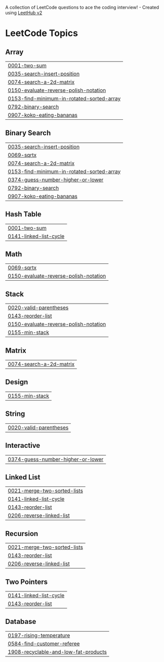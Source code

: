 A collection of LeetCode questions to ace the coding interview! - Created using [LeetHub v2](https://github.com/arunbhardwaj/LeetHub-2.0)
<!---LeetCode Topics Start-->
# LeetCode Topics
## Array
|  |
| ------- |
| [0001-two-sum](https://github.com/Moztafaa/LeetCode/tree/master/0001-two-sum) |
| [0035-search-insert-position](https://github.com/Moztafaa/LeetCode/tree/master/0035-search-insert-position) |
| [0074-search-a-2d-matrix](https://github.com/Moztafaa/LeetCode/tree/master/0074-search-a-2d-matrix) |
| [0150-evaluate-reverse-polish-notation](https://github.com/Moztafaa/LeetCode/tree/master/0150-evaluate-reverse-polish-notation) |
| [0153-find-minimum-in-rotated-sorted-array](https://github.com/Moztafaa/LeetCode/tree/master/0153-find-minimum-in-rotated-sorted-array) |
| [0792-binary-search](https://github.com/Moztafaa/LeetCode/tree/master/0792-binary-search) |
| [0907-koko-eating-bananas](https://github.com/Moztafaa/LeetCode/tree/master/0907-koko-eating-bananas) |
## Binary Search
|  |
| ------- |
| [0035-search-insert-position](https://github.com/Moztafaa/LeetCode/tree/master/0035-search-insert-position) |
| [0069-sqrtx](https://github.com/Moztafaa/LeetCode/tree/master/0069-sqrtx) |
| [0074-search-a-2d-matrix](https://github.com/Moztafaa/LeetCode/tree/master/0074-search-a-2d-matrix) |
| [0153-find-minimum-in-rotated-sorted-array](https://github.com/Moztafaa/LeetCode/tree/master/0153-find-minimum-in-rotated-sorted-array) |
| [0374-guess-number-higher-or-lower](https://github.com/Moztafaa/LeetCode/tree/master/0374-guess-number-higher-or-lower) |
| [0792-binary-search](https://github.com/Moztafaa/LeetCode/tree/master/0792-binary-search) |
| [0907-koko-eating-bananas](https://github.com/Moztafaa/LeetCode/tree/master/0907-koko-eating-bananas) |
## Hash Table
|  |
| ------- |
| [0001-two-sum](https://github.com/Moztafaa/LeetCode/tree/master/0001-two-sum) |
| [0141-linked-list-cycle](https://github.com/Moztafaa/LeetCode/tree/master/0141-linked-list-cycle) |
## Math
|  |
| ------- |
| [0069-sqrtx](https://github.com/Moztafaa/LeetCode/tree/master/0069-sqrtx) |
| [0150-evaluate-reverse-polish-notation](https://github.com/Moztafaa/LeetCode/tree/master/0150-evaluate-reverse-polish-notation) |
## Stack
|  |
| ------- |
| [0020-valid-parentheses](https://github.com/Moztafaa/LeetCode/tree/master/0020-valid-parentheses) |
| [0143-reorder-list](https://github.com/Moztafaa/LeetCode/tree/master/0143-reorder-list) |
| [0150-evaluate-reverse-polish-notation](https://github.com/Moztafaa/LeetCode/tree/master/0150-evaluate-reverse-polish-notation) |
| [0155-min-stack](https://github.com/Moztafaa/LeetCode/tree/master/0155-min-stack) |
## Matrix
|  |
| ------- |
| [0074-search-a-2d-matrix](https://github.com/Moztafaa/LeetCode/tree/master/0074-search-a-2d-matrix) |
## Design
|  |
| ------- |
| [0155-min-stack](https://github.com/Moztafaa/LeetCode/tree/master/0155-min-stack) |
## String
|  |
| ------- |
| [0020-valid-parentheses](https://github.com/Moztafaa/LeetCode/tree/master/0020-valid-parentheses) |
## Interactive
|  |
| ------- |
| [0374-guess-number-higher-or-lower](https://github.com/Moztafaa/LeetCode/tree/master/0374-guess-number-higher-or-lower) |
## Linked List
|  |
| ------- |
| [0021-merge-two-sorted-lists](https://github.com/Moztafaa/LeetCode/tree/master/0021-merge-two-sorted-lists) |
| [0141-linked-list-cycle](https://github.com/Moztafaa/LeetCode/tree/master/0141-linked-list-cycle) |
| [0143-reorder-list](https://github.com/Moztafaa/LeetCode/tree/master/0143-reorder-list) |
| [0206-reverse-linked-list](https://github.com/Moztafaa/LeetCode/tree/master/0206-reverse-linked-list) |
## Recursion
|  |
| ------- |
| [0021-merge-two-sorted-lists](https://github.com/Moztafaa/LeetCode/tree/master/0021-merge-two-sorted-lists) |
| [0143-reorder-list](https://github.com/Moztafaa/LeetCode/tree/master/0143-reorder-list) |
| [0206-reverse-linked-list](https://github.com/Moztafaa/LeetCode/tree/master/0206-reverse-linked-list) |
## Two Pointers
|  |
| ------- |
| [0141-linked-list-cycle](https://github.com/Moztafaa/LeetCode/tree/master/0141-linked-list-cycle) |
| [0143-reorder-list](https://github.com/Moztafaa/LeetCode/tree/master/0143-reorder-list) |
## Database
|  |
| ------- |
| [0197-rising-temperature](https://github.com/Moztafaa/LeetCode/tree/master/0197-rising-temperature) |
| [0584-find-customer-referee](https://github.com/Moztafaa/LeetCode/tree/master/0584-find-customer-referee) |
| [1908-recyclable-and-low-fat-products](https://github.com/Moztafaa/LeetCode/tree/master/1908-recyclable-and-low-fat-products) |
<!---LeetCode Topics End-->